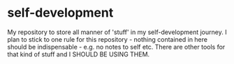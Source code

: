# self-development
My repository to store all manner of 'stuff' in my self-development journey. I plan to stick to one rule for this repository - nothing contained in here should be indispensable - e.g. no notes to self etc. There are other tools for that kind of stuff and I SHOULD BE USING THEM.
